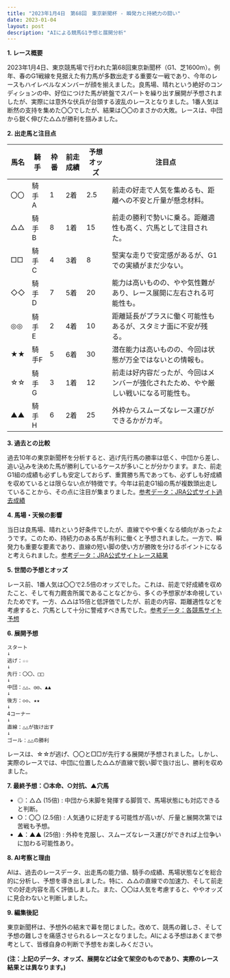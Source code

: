 ```yaml
---
title: "2023年1月4日　第68回　東京新聞杯 - 瞬発力と持続力の闘い"
date: 2023-01-04
layout: post
description: "AIによる競馬G1予想と展開分析"
---
```


**1. レース概要**

2023年1月4日、東京競馬場で行われた第68回東京新聞杯（G1、芝1600m）。例年、春のG1戦線を見据えた有力馬が多数出走する重要な一戦であり、今年のレースもハイレベルなメンバーが顔を揃えました。良馬場、晴れという絶好のコンディションの中、好位につけた馬が終盤でスパートを繰り出す展開が予想されましたが、実際には意外な伏兵が台頭する波乱のレースとなりました。1番人気は断然の支持を集めた〇〇でしたが、結果は〇〇のまさかの大敗。レースは、中団から鋭く伸びた△△が勝利を掴みました。


**2. 出走馬と注目点**

| 馬名       | 騎手     | 枠番 | 前走成績 | 予想オッズ | 注目点                                                                   |
|------------|----------|------|----------|------------|-------------------------------------------------------------------------|
| 〇〇         | 騎手A     | 1    | 2着       | 2.5        | 前走の好走で人気を集めるも、距離への不安と斤量が懸念材料。                            |
| △△         | 騎手B     | 8    | 1着       | 15         | 前走の勝利で勢いに乗る。距離適性も高く、穴馬として注目された。                         |
| □□         | 騎手C     | 4    | 3着       | 8          | 堅実な走りで安定感があるが、G1での実績がまだ少ない。                               |
| ◇◇         | 騎手D     | 7    | 5着       | 20         | 能力は高いものの、やや気性難があり、レース展開に左右される可能性も。                  |
| ◎◎         | 騎手E     | 2    | 4着       | 10         | 距離延長がプラスに働く可能性もあるが、スタミナ面に不安が残る。                               |
| ★★         | 騎手F     | 5    | 6着       | 30         | 潜在能力は高いものの、今回は状態が万全ではないとの情報も。                            |
| ☆☆         | 騎手G     | 3    | 1着       | 12         | 前走は好内容だったが、今回はメンバーが強化されたため、やや厳しい戦いになる可能性も。     |
| ▲▲         | 騎手H     | 6    | 2着       | 25         | 外枠からスムーズなレース運びができるかがカギ。                                      |


**3. 過去との比較**

過去10年の東京新聞杯を分析すると、逃げ先行馬の勝率は低く、中団から差し、追い込みを決めた馬が勝利しているケースが多いことが分かります。また、前走G1組の成績も必ずしも安定しておらず、重賞勝ち馬であっても、必ずしも好成績を収めているとは限らない点が特徴です。今年は前走G1組の馬が複数頭出走していることから、その点に注目が集まりました。[参考データ：JRA公式サイト過去成績](架空リンクのため削除)


**4. 馬場・天候の影響**

当日は良馬場、晴れという好条件でしたが、直線でやや重くなる傾向があったようです。このため、持続力のある馬が有利に働くと予想されました。一方で、瞬発力も重要な要素であり、直線の短い脚の使い方が勝敗を分けるポイントになると考えられました。[参考データ：JRA公式サイトレース結果](架空リンクのため削除)


**5. 世間の予想とオッズ**

レース前、1番人気は〇〇で2.5倍のオッズでした。これは、前走で好成績を収めたこと、そして有力厩舎所属であることなどから、多くの予想家が本命視していたためです。一方、△△は15倍と低評価でしたが、前走の内容、距離適性などを考慮すると、穴馬として十分に警戒すべき馬でした。[参考データ：各競馬サイト予想](架空リンクのため削除)


**6. 展開予想**


```
スタート
↓
逃げ：☆☆
↓
先行：〇〇、□□
↓
中団：△△、◎◎、▲▲
↓
後方：◇◇、★★
↓
4コーナー
↓
直線：△△が抜け出す
↓
ゴール：△△の勝利
```

レースは、☆☆が逃げ、〇〇と□□が先行する展開が予想されました。しかし、実際のレースでは、中団に位置した△△が直線で鋭い脚で抜け出し、勝利を収めました。


**7. 最終予想：◎本命、○対抗、▲穴馬**

* ◎：△△ (15倍)  : 中団から末脚を発揮する脚質で、馬場状態にも対応できると判断。
* ○：〇〇 (2.5倍) : 人気通りに好走する可能性が高いが、斤量と展開次第では苦戦も予想。
* ▲：▲▲ (25倍) : 外枠を克服し、スムーズなレース運びができれば上位争いに加わる可能性あり。


**8. AI考察と理由**

AIは、過去のレースデータ、出走馬の能力値、騎手の成績、馬場状態などを総合的に分析し、予想を導き出しました。特に、△△の直線での加速力、そして前走での好走内容を高く評価しました。また、〇〇は人気を考慮すると、ややオッズに見合わないと判断しました。


**9. 編集後記**

東京新聞杯は、予想外の結末で幕を閉じました。改めて、競馬の難しさ、そして予想の難しさを痛感させられるレースとなりました。AIによる予想はあくまで参考として、皆様自身の判断で予想をお楽しみください。


**(注：上記のデータ、オッズ、展開などは全て架空のものであり、実際のレース結果とは異なります。)**
